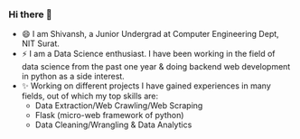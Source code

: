 ### Hi there 👋

- 😄 I am Shivansh, a Junior Undergrad at Computer Engineering Dept, NIT Surat.
- ⚡ I am a Data Science enthusiast. I have been working in the field of data science from the past one year & doing backend web development in python as a side interest.
- ✨ Working on different projects I have gained experiences in many fields, out of which my top skills are:
  - Data Extraction/Web Crawling/Web Scraping
  - Flask (micro-web framework of python)
  - Data Cleaning/Wrangling & Data Analytics

<!--
**shivanshsinghal107/shivanshsinghal107** is a ✨ _special_ ✨ repository because its `README.md` (this file) appears on your GitHub profile.

Here are some ideas to get you started:

- 🔭 I’m currently working on ...
- 🌱 I’m currently learning ...
- 👯 I’m looking to collaborate on ...
- 🤔 I’m looking for help with ...
- 💬 Ask me about ...
- 📫 How to reach me: ...
- 😄 Pronouns: ...
- ⚡ Fun fact: ...
-->
